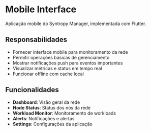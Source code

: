 # Mobile Interface

Aplicação mobile do Syntropy Manager, implementada com Flutter.

## Responsabilidades

- Fornecer interface mobile para monitoramento da rede
- Permitir operações básicas de gerenciamento
- Mostrar notificações push para eventos importantes
- Visualizar métricas e status em tempo real
- Funcionar offline com cache local

## Funcionalidades

- **Dashboard**: Visão geral da rede
- **Node Status**: Status dos nós da rede
- **Workload Monitor**: Monitoramento de workloads
- **Alerts**: Notificações e alertas
- **Settings**: Configurações da aplicação
